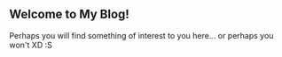 ## Welcome to My Blog!

Perhaps you will find something of interest to you here... or perhaps you won't XD :S
